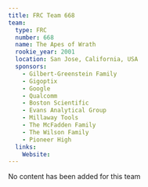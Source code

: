 ```yaml
---
title: FRC Team 668
team:
  type: FRC
  number: 668
  name: The Apes of Wrath
  rookie_year: 2001
  location: San Jose, California, USA
  sponsors:
    - Gilbert-Greenstein Family
    - Gigoptix
    - Google
    - Qualcomm
    - Boston Scientific
    - Evans Analytical Group
    - Millaway Tools
    - The McFadden Family
    - The Wilson Family
    - Pioneer High
  links:
    Website: 
---
```

No content has been added for this team